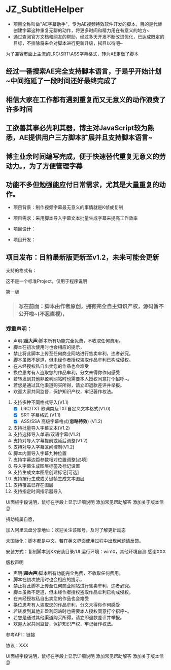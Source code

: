 # JZ_SubtitleHelper

+ 项目全称叫做"AE字幕助手"，专为AE视频特效软件开发的脚本，目的是代替创建字幕这种重复无聊的动作，将更多时间和精力用在有意义的地方~
+ 通过查阅官方文档和网友的帮助，经过多天开发不断改进优化，已达成既定的目标，不排除将来会对脚本进行更新升级，拭目以待吧~





为了兼容市面上主流的LRC\SRT\ASS字幕格式，转为AE定做了脚本
## 经过一番搜索AE完全支持脚本语言，于是乎开始计划~中间拖延了一段时间还好最终完成了
## 相信大家在工作都有遇到重复而又无意义的动作浪费了许多时间
## 
## 工欲善其事必先利其器，博主对JavaScript较为熟悉，AE提供用户三方脚本扩展并且支持脚本语言~
## 博主业余时间编写完成，便于快速替代重复无意义的劳动力。，为了方便管理字幕
## 功能不多但勉强能应付日常需求，尤其是大量重复的动作。
+ 项目背景：制作视频字幕最无意义的事情就是K帧或复制

+ 项目需求：采用脚本导入字幕文本批量生成字幕来提高工作效率

+ 项目设计：

+ 项目开发：

## 项目发布：目前最新版更新至v1.2，未来可能会更新

支持的格式有：

这不是一个标准Project，仅用于程序说明

第一版

> ### **写在前面：脚本由作者原创，拥有完全自主知识产权，源码暂不公开啦~(~~不忍直视~~)，**

### 郑重声明：

- 声明(**~~超大声~~**)脚本所有功能完全免费，不收取任何费用。
- 脚本在初次使用时也会相应的提示，
- 禁止将此脚本上传至任何商业网站进行售卖牟利，违者必究。
- 脚本虽微不足道，但未经作者授权盗取作品牟利已构成侵权。
- 在未经授权私自出卖您的作品也会难受
- 换位思考有人盗取您的作品牟利，分文未得你作何感受
- 若转发到其他非盈利网站时也需要本人授权同意打个招呼~。
- 若您是通过其他渠道购买所得，请立即退款差评并举报。
- 欢迎大家共同监督，保护知识产权，牢记著作权法。

1.  支持多种不同格式导入(V1.1)
    - [x] LRC/TXT 歌词类及TXT自定义文本格式(V1.0)
    - [x] SRT 字幕格式 (V1.1)
    - [x] ASS/SSA 高级字幕格式(**忽略特效**) (V1.2)
2.  支持批量导入字幕文本(V1.2)
3.  支持选择导入单语/双语字幕(V1.2)
4.  支持对导入字幕提前或延后调整(V1.2)
5.  支持对导入字幕区间控制(V1.2)
6.  脚本内置导入字幕九种位置
7.  支持字幕边距参数相对位置调整\[必填\]
8.  导入字幕生成图层标签及标记设置
9.  支持生成文本图层创建标记\[可选\]
10. 支持按行生成或关键帧生成文本图层
11. 支持覆盖已存在图层
12. 支持指定时间指示器导入

UI面板字段说明，鼠标在字段上显示详细说明 添加常见帮助解答 添加关于版本信息

捐助纯属自愿，

加入阿里云盘分享地址：欢迎关注该账号，及时了解更新动态

未国际化：脚本都是中文，若在英文界面使用过程中出现问题请反馈。

安装方式：复制脚本到XX安装目录/UI
运行环境：win10，其他环境自测
感谢XXX

版权声明

- 声明(**~~超大声~~**)脚本所有功能完全免费，不收取任何费用。
- 脚本在初次使用时也会相应的提示，
- 禁止将此脚本上传至任何商业网站进行售卖牟利，违者必究。
- 脚本虽微不足道，但未经作者授权盗取作品牟利已构成侵权。
- 在未经授权私自出卖您的作品也会难受
- 换位思考有人盗取您的作品牟利，分文未得你作何感受
- 若转发到其他非盈利网站时也需要本人授权同意打个招呼~。
- 若您是通过其他渠道购买所得，请立即退款差评并举报。
- 欢迎大家共同监督，保护知识产权，牢记著作权法。

参考API：链接

协议：XXX

UI面板字段说明，鼠标在字段上显示详细说明
添加常见帮助解答
添加关于版本信息

